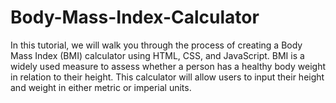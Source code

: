 # Body-Mass-Index-Calculator
In this tutorial, we will walk you through the process of creating a Body Mass Index (BMI) calculator using HTML, CSS, and JavaScript. BMI is a widely used measure to assess whether a person has a healthy body weight in relation to their height. This calculator will allow users to input their height and weight in either metric or imperial units.
